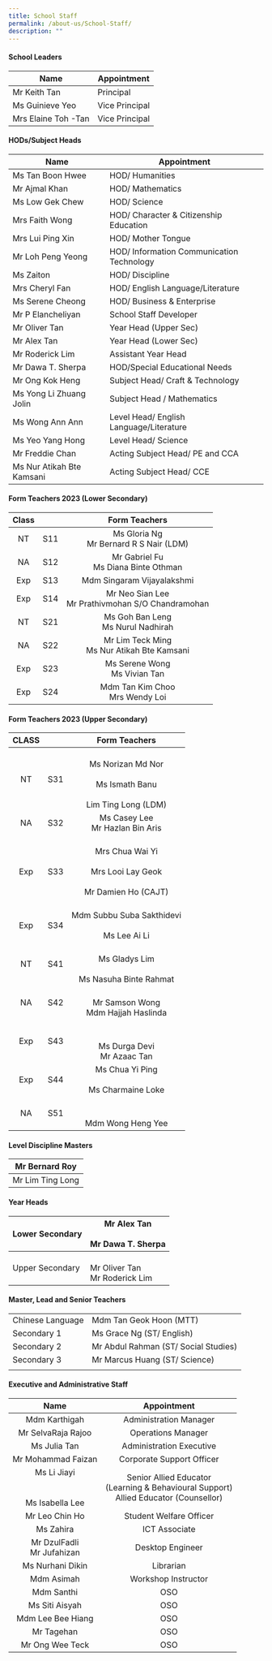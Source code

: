```yaml
---
title: School Staff
permalink: /about-us/School-Staff/
description: ""
---
```

#### School Leaders

| Name | Appointment |
|---|---|
| Mr Keith Tan | Principal |
| Ms Guinieve Yeo | Vice Principal |
| Mrs Elaine Toh -Tan | Vice Principal  |

#### HODs/Subject Heads

| Name | Appointment |
|---|---|
| Ms Tan Boon Hwee | HOD/ Humanities |
| Mr Ajmal Khan | HOD/ Mathematics |
| Ms Low Gek Chew | HOD/ Science |
| Mrs Faith Wong | HOD/ Character & Citizenship Education |
| Mrs Lui Ping Xin | HOD/ Mother Tongue |
| Mr Loh Peng Yeong  | HOD/ Information Communication Technology |
| Ms Zaiton  | HOD/ Discipline |
| Mrs Cheryl Fan  | HOD/ English Language/Literature |
| Ms Serene Cheong  | HOD/ Business & Enterprise  |
| Mr P Elancheliyan | School Staff Developer |
| Mr Oliver Tan | Year Head (Upper Sec) |
| Mr Alex Tan | Year Head (Lower Sec) |
| Mr Roderick Lim | Assistant Year Head |
| Mr Dawa T. Sherpa | HOD/Special Educational Needs |
| Mr Ong Kok Heng | Subject Head/ Craft & Technology |
| Ms Yong Li Zhuang Jolin | Subject Head / Mathematics |
| Ms Wong Ann Ann | Level Head/ English Language/Literature |
| Ms Yeo Yang Hong | Level Head/ Science |
| Mr Freddie Chan  | Acting Subject Head/ PE and CCA  |
| Ms Nur Atikah Bte Kamsani  | Acting Subject Head/ CCE  |

#### Form Teachers 2023 (Lower Secondary)

| Class   |  | Form Teachers |
|:---:|:---:|:---:|
| NT | S11  | Ms Gloria Ng<br>Mr Bernard R S Nair (LDM) |
| NA | S12  | Mr Gabriel Fu<br>Ms Diana Binte Othman |
| Exp  |  S13 |              Mdm Singaram Vijayalakshmi         |
|  Exp |  S14 | Mr Neo Sian Lee<br>Mr Prathivmohan S/O Chandramohan |
| NT |    S21  | Ms Goh Ban Leng<br>Ms Nurul Nadhirah  |
| NA |    S22 | Mr Lim Teck Ming<br>Ms Nur Atikah Bte Kamsani |
| Exp |     S23 | Ms Serene Wong<br>Ms Vivian Tan |
| Exp |      S24  | Mdm Tan Kim Choo<br>Mrs Wendy Loi |

#### Form Teachers 2023 (Upper Secondary)

| CLASS |  | Form Teachers |
|:---:|:---:|:---:|
| NT | S31 | <br>Ms Norizan Md Nor<br><br>Ms Ismath Banu<br><br>Lim Ting Long (LDM)<br> |
| NA | S32 | Ms Casey Lee<br>Mr Hazlan Bin Aris<br> |
|  Exp |  S33 | <br>Mrs Chua Wai Yi<br><br>Mrs Looi Lay Geok<br><br>Mr Damien Ho (CAJT)<br><br> |
|  Exp  |  S34 | Mdm Subbu Suba Sakthidevi<br><br>Ms Lee Ai Li |
|  NT |   S41  | <br>Ms Gladys Lim<br><br>Ms Nasuha Binte Rahmat |
|  NA | S42 | <br>Mr Samson Wong<br>Mdm Hajjah Haslinda |
|  Exp |  S43 | <br><br>Ms Durga Devi<br>Mr Azaac Tan |
|  Exp |    S44  | Ms Chua Yi Ping<br><br>Ms Charmaine Loke |
|  NA |    S51 | <br><br>Mdm Wong Heng Yee |

#### Level Discipline Masters

| Mr Bernard Roy |
|---|
| Mr Lim Ting Long |

#### Year Heads

| Lower Secondary | Mr Alex Tan<br><br>Mr Dawa T. Sherpa |
|---|---|
| Upper Secondary | <br>Mr Oliver Tan <br>Mr Roderick Lim |

#### Master, Lead and Senior Teachers

|  |  |
|---|---|
| Chinese Language | Mdm Tan Geok Hoon (MTT) |
| Secondary 1   | Ms Grace Ng (ST/ English)   |
| Secondary 2  | Mr Abdul Rahman (ST/ Social Studies) |
| Secondary 3  | Mr Marcus Huang (ST/ Science)  |
|  |  |

#### Executive and Administrative Staff

| Name | Appointment |
|:---:|:---:|
| Mdm Karthigah  | Administration Manager  |
| Mr SelvaRaja Rajoo | Operations Manager |
|  Ms Julia Tan | Administration Executive  |
|  Mr Mohammad Faizan  | Corporate Support Officer  |
|  Ms Li Jiayi<br><br><br>Ms Isabella Lee |             Senior Allied Educator<br>      (Learning & Behavioural Support) <br>           Allied Educator (Counsellor) |
|  Mr Leo Chin Ho  | Student Welfare Officer  |
| Ms Zahira | ICT Associate  |
|  Mr DzulFadli<br> Mr Jufahizan | Desktop Engineer  |
| Ms Nurhani Dikin | Librarian  |
|  Mdm Asimah  |  Workshop Instructor |
|  Mdm Santhi  |  OSO |
|  Ms Siti Aisyah |  OSO |
|  Mdm Lee Bee Hiang  |  OSO |
|  Mr Tagehan  |  OSO |
|  Mr Ong Wee Teck |  OSO |